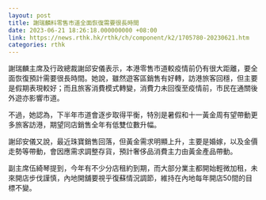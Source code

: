 ```yaml
---
layout: post
title: 謝瑞麟料零售市道全面恢復需要很長時間
date: 2023-06-21 18:26:18.000000000 +08:00
link: https://news.rthk.hk/rthk/ch/component/k2/1705780-20230621.htm
categories: rthk
---
```


謝瑞麟主席及行政總裁謝邱安儀表示，本港零售市道較疫情前仍有很大距離，要全面恢復預計需要很長時間。她說，雖然遊客區銷售有好轉，訪港旅客回穩，但主要是假期表現較好；而且旅客消費模式轉變，消費力未回復至疫情前，市民在通關後外遊亦影響市道。

不過，她認為，下半年市道會逐步取得平衡，特別是暑假和十一黃金周有望帶動更多旅客訪港，期望同店銷售全年有低雙位數升幅。

謝邱安儀又說，最近珠寶銷售回落，但黃金需求明顯上升，主要是婚嫁，以及金價走勢等帶動，會因應需求調整存貨，預計奢侈品消費主力由黃金產品帶動。

副主席伍綺琴提到，今年有不少分店租約到期，而大部分業主都開始輕微加租，未來開店步伐謹慎，內地開舖要視乎復蘇情況調節，維持在內地每年開店50間的目標不變。
